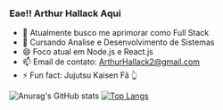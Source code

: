 ### Eae!! Arthur Hallack Aqui 

- 🔭 Atualmente busco me aprimorar como Full Stack
- 🌱 Cursando Analise e Desenvolvimento de Sistemas
- 😄 Foco atual em Node.js e React.js 
- 📫 Email de contato: ArthurHallack2@gmail.com
- ⚡ Fun fact: Jujutsu Kaisen Fã 👆

![Anurag's GitHub stats](https://github-readme-stats.vercel.app/api?username=ArthurHallack&show_icons=true&theme=dark)
[![Top Langs](https://github-readme-stats.vercel.app/api/top-langs/?username=ArthurHallack&layout=donut&icons=true&theme=dark)](https://github.com/anuraghazra/github-readme-stats)


